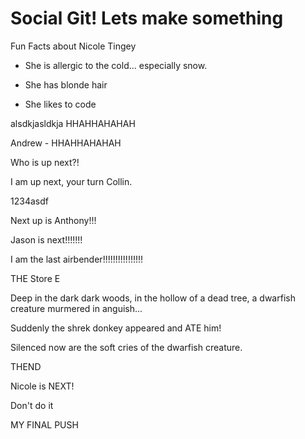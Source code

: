 # Social Git! Lets make something

Fun Facts about Nicole Tingey

* She is allergic to the cold... especially snow.

* She has blonde hair 

* She likes to code


alsdkjasldkja
HHAHHAHAHAH


Andrew - HHAHHAHAHAH

Who is up next?!

I am up next, your turn Collin.

1234asdf

Next up is Anthony!!!

Jason is next!!!!!!!

I am the last airbender!!!!!!!!!!!!!!!!


THE Store E

Deep in the dark dark woods, in the hollow of a dead tree, a dwarfish creature murmered in anguish...

Suddenly the shrek donkey appeared and ATE him!

Silenced now are the soft cries of the dwarfish creature.

THEND

Nicole is NEXT!

Don't do it

MY FINAL PUSH
